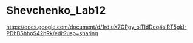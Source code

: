 # Shevchenko_Lab12
https://docs.google.com/document/d/1rdIuX7OPgy_olTIdDeq4slRT5gkI-PDhBShhoS42hRk/edit?usp=sharing
